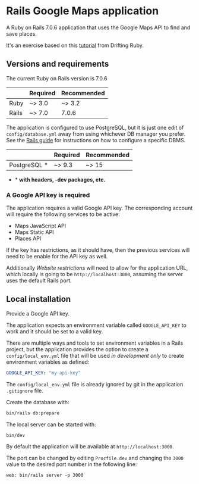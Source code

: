 # Rails Google Maps application

A Ruby on Rails 7.0.6 application that uses the Google Maps API to find and save
places.

It's an exercise based on this
[tutorial](https://www.driftingruby.com/episodes/google-maps-api-with-stimulusjs)
from Drifting Ruby.

## Versions and requirements

The current Ruby on Rails version is 7.0.6

|       | Required | Recommended |
| ----- | -------- | ----------- |
| Ruby  | ~> 3.0   | ~> 3.2      |
| Rails | ~> 7.0   | 7.0.6       |

The application is configured to use PostgreSQL, but it is just one edit of
`config/database.yml` away from using whichever DB manager you prefer.
See the
[Rails guide](https://guides.rubyonrails.org/configuring.html#configuring-a-database)
for instructions on how to configure a specific DBMS.

|               | Required | Recommended |
| ------------- | -------- | ----------- |
| PostgreSQL \* | ~> 9.3   | ~> 15       |

- \* **with headers, -dev packages, etc.**

### A Google API key is required

The application requires a valid Google API key.
The corresponding account will require the following services to be active:

- Maps JavaScript API
- Maps Static API
- Places API

If the key has restrictions, as it should have, then the previous services will
need to be enable for the API key as well.

Additionally _Website restrictions_ will need to allow for the application URL,
which locally is going to be `http://localhost:3000`, assuming the server uses
the default Rails port.

## Local installation

Provide a Google API key.

The application expects an environment variable called `GOOGLE_API_KEY` to work
and it should be set to a valid key.

There are multiple ways and tools to set environment variables in a Rails
project, but the application provides the option to create a
`config/local_env.yml` file that will be used _in development only_ to create
environment variables as defined:

```yaml
GOOGLE_API_KEY: "my-api-key"
```

The `config/local_env.yml` file is already ignored by git in the application
`.gitignore` file.

Create the database with:

```bash
bin/rails db:prepare
```

The local server can be started with:

```bash
bin/dev
```

By default the application will be available at `http://localhost:3000`.

The port can be changed by editing `Procfile.dev` and changing the `3000` value
to the desired port number in the following line:

```
web: bin/rails server -p 3000
```
